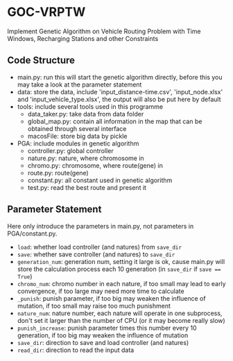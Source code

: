 # GOC-VRPTW
Implement Genetic Algorithm on Vehicle Routing Problem with Time Windows, Recharging Stations and other Constraints
## Code Structure
- main.py: run this will start the genetic algorithm directly, before this you may take a look at the parameter statement
- data: store the data, include 'input_distance-time.csv', 'input_node.xlsx' and 'input_vehicle_type.xlsx', the output will also be put here by default
- tools: include several tools used in this programme
    - data_taker.py: take data from data folder
    - global_map.py: contain all information in the map that can be obtained through several interface
    - macosFile: store big data by pickle
- PGA: include modules in genetic algorithm
    - controller.py: global controller
    - nature.py: nature, where chromosome in
    - chromo.py: chromosome, where route(gene) in
    - route.py: route(gene)
    - constant.py: all constant used in genetic algorithm
    - test.py: read the best route and present it

## Parameter Statement
Here only introduce the parameters in main.py, not parameters in PGA/constant.py.
- `load`: whether load controller (and natures) from `save_dir`
- `save`: whether save controller (and natures) to `save_dir`
- `generation_num`: generation num, setting it large is ok, cause main.py will store the calculation process each 10 generation (in `save_dir` if `save == True`)
- `chromo_num`: chromo number in each nature, if too small may lead to early convergence, if too large may need more time to calculate
- `_punish`: punish parameter, if too big may weaken the influence of mutation, if too small may raise too much punishment
- `nature_num`: nature number, each nature will operate in one subprocess, don't set it larger than the number of CPU (or it may become really slow)
- `punish_increase`: punish parameter times this number every 10 generation, if too big may weaken the influence of mutation
- `save_dir`: direction to save and load controller (and natures)
- `read_dir`: direction to read the input data
